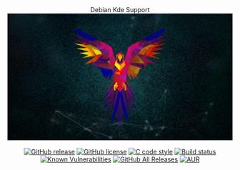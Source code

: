 <div align="center">
Debian Kde Support
</div>

<div align="center">
	<a href="https://github.com/th-ch/youtube-music/releases/latest">
		<img src="assets/1194296.webp">
	</a>
</div>

<div align="center">

 [![GitHub release](https://img.shields.io/github/release/th-ch/.svg?style=for-the-badge&logo=)]()
 [![GitHub license](https://img.shields.io/github/license/th-ch/.svg?style=for-the-badge)]()
 [![C code style](https://img.shields.io/badge/code_style-C.svg?style=for-the-badge)]()
 [![Build status](https://img.shields.io/github/workflow/status/th-ch/youtube-music/?style=for-the-badge&logo=)]()
 [![Known Vulnerabilities](https://img.shields.io/snyk/vulnerabilities/github/th-ch/?style=for-the-badge)]()
 [![GitHub All Releases](https://img.shields.io/github/downloads/th-ch/total?style=for-the-badge&logo=)]()
 [![AUR](https://img.shields.io/aur/version/?color=blueviolet&style=for-the-badge&logo=)]()

</div>

